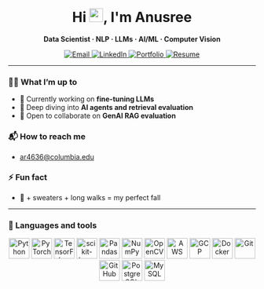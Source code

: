 <h1 align="center">
  Hi <img src="https://media.giphy.com/media/hvRJCLFzcasrR4ia7z/giphy.gif" width="28" height="28" alt="waving hand">, I'm Anusree
</h1>
<p align="center"><b>Data Scientist · NLP · LLMs · AI/ML · Computer Vision</b></p>

<!-- Optional banner: put your generated GIF in /assets and uncomment -->
<!--
<p align="center">
  <img src="assets/anusree_llms_banner.gif" width="820" alt="Illustration: girl at a laptop with 'LLMs' typing on the screen">
</p>
-->

<!-- CONTACT BAR -->
<p align="center">
  <a href="mailto:ar4636@columbia.edu">
    <img alt="Email" 
         src="https://img.shields.io/badge/Email-AR4636%40COLUMBIA.EDU-111111?style=for-the-badge&logo=gmail&logoColor=white&labelColor=3f3f46">
  </a>
  <a href="https://www.linkedin.com/in/anusreemondalrakhi/" target="_blank" rel="noopener">
    <img alt="LinkedIn" 
         src="https://img.shields.io/badge/LinkedIn-Anusree%20Mondal%20Rakhi-0A66C2?style=for-the-badge&logo=linkedin&logoColor=white&labelColor=3f3f46">
  </a>
  <a href="https://anusree-mondal-rakhi-ujp5y0h.gamma.site/" target="_blank" rel="noopener">
    <img alt="Portfolio" 
         src="https://img.shields.io/badge/Portfolio-View-7C3AED?style=for-the-badge&logo=firefoxbrowser&logoColor=white&labelColor=3f3f46">
  </a>
  <a href="https://drive.google.com/file/d/1y6v1hdQdRdUPxXendiPGFNQ11JZ8WeC7/view" target="_blank" rel="noopener">
    <img alt="Resume" 
         src="https://img.shields.io/badge/Resume-Download-34A853?style=for-the-badge&logo=googledrive&logoColor=white&labelColor=3f3f46">
  </a>
</p>

---

### 👩‍💻 What I’m up to
- 🔭 Currently working on **fine-tuning LLMs**
- 🌱 Deep diving into **AI agents and retrieval evaluation**
- 👯 Open to collaborate on **GenAI RAG evaluation**

### 📬 How to reach me
- ar4636@columbia.edu

### ⚡ Fun fact
- 🍁 + sweaters + long walks = my perfect fall

---

### 🧰 Languages and tools
<p align="center">
  <img alt="Python" width="42" src="https://cdn.jsdelivr.net/gh/devicons/devicon/icons/python/python-original.svg"/>
  <img alt="PyTorch" width="42" src="https://cdn.jsdelivr.net/gh/devicons/devicon/icons/pytorch/pytorch-original.svg"/>
  <img alt="TensorFlow" width="42" src="https://cdn.jsdelivr.net/gh/devicons/devicon/icons/tensorflow/tensorflow-original.svg"/>
  <img alt="scikit-learn" width="42" src="https://cdn.jsdelivr.net/gh/devicons/devicon/icons/scikitlearn/scikitlearn-original.svg"/>
  <img alt="Pandas" width="42" src="https://cdn.jsdelivr.net/gh/devicons/devicon/icons/pandas/pandas-original.svg"/>
  <img alt="NumPy" width="42" src="https://cdn.jsdelivr.net/gh/devicons/devicon/icons/numpy/numpy-original.svg"/>
  <img alt="OpenCV" width="42" src="https://cdn.jsdelivr.net/gh/devicons/devicon/icons/opencv/opencv-original.svg"/>
  <img alt="AWS" width="42" src="https://cdn.jsdelivr.net/gh/devicons/devicon/icons/amazonwebservices/amazonwebservices-original.svg"/>
  <img alt="GCP" width="42" src="https://cdn.jsdelivr.net/gh/devicons/devicon/icons/googlecloud/googlecloud-original.svg"/>
  <img alt="Docker" width="42" src="https://cdn.jsdelivr.net/gh/devicons/devicon/icons/docker/docker-original.svg"/>
  <img alt="Git" width="42" src="https://cdn.jsdelivr.net/gh/devicons/devicon/icons/git/git-original.svg"/>
  <img alt="GitHub" width="42" src="https://cdn.jsdelivr.net/gh/devicons/devicon/icons/github/github-original.svg"/>
  <img alt="PostgreSQL" width="42" src="https://cdn.jsdelivr.net/gh/devicons/devicon/icons/postgresql/postgresql-original.svg"/>
  <img alt="MySQL" width="42" src="https://cdn.jsdelivr.net/gh/devicons/devicon/icons/mysql/mysql-original.svg"/>
</p>

<!-- Optional: enable after you add public repos
<p align="center">
  <img alt="Stats" height="160" src="https://github-readme-stats.vercel.app/api?username=AnusreeRakhi&show_icons=true&rank_icon=github&theme=transparent" />
  <img alt="Top Langs" height="160" src="https://github-readme-stats.vercel.app/api/top-langs/?username=AnusreeRakhi&layout=compact&theme=transparent" />
</p>
-->
